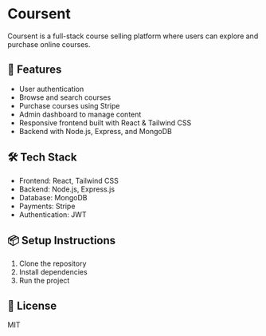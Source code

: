 # Coursent

Coursent is a full-stack course selling platform where users can explore and purchase online courses.

## 🚀 Features
- User authentication
- Browse and search courses
- Purchase courses using Stripe
- Admin dashboard to manage content
- Responsive frontend built with React & Tailwind CSS
- Backend with Node.js, Express, and MongoDB

## 🛠️ Tech Stack
- Frontend: React, Tailwind CSS
- Backend: Node.js, Express.js
- Database: MongoDB
- Payments: Stripe
- Authentication: JWT

## 📦 Setup Instructions
1. Clone the repository
2. Install dependencies
3. Run the project

## 📄 License
MIT
